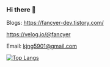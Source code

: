 ### Hi there 👋

Blogs: https://fancyer-dev.tistory.com/

https://velog.io/@fancyer

Email: kjng5901@gmail.com

[![Top Langs](https://github-readme-stats.vercel.app/api/top-langs/?username=fancyers&layout=compact&hide=Jupyter%20Notebook)](https://github.com/fancyers/github-readme-stats)


<!--
**fancyers/fancyers** is a ✨ _special_ ✨ repository because its `README.md` (this file) appears on your GitHub profile.

Here are some ideas to get you started:

- 🔭 I’m currently working on ...
- 🌱 I’m currently learning ...
- 👯 I’m looking to collaborate on ...
- 🤔 I’m looking for help with ...
- 💬 Ask me about ...
- 📫 How to reach me: ...
- 😄 Pronouns: ...
- ⚡ Fun fact: ...
-->
